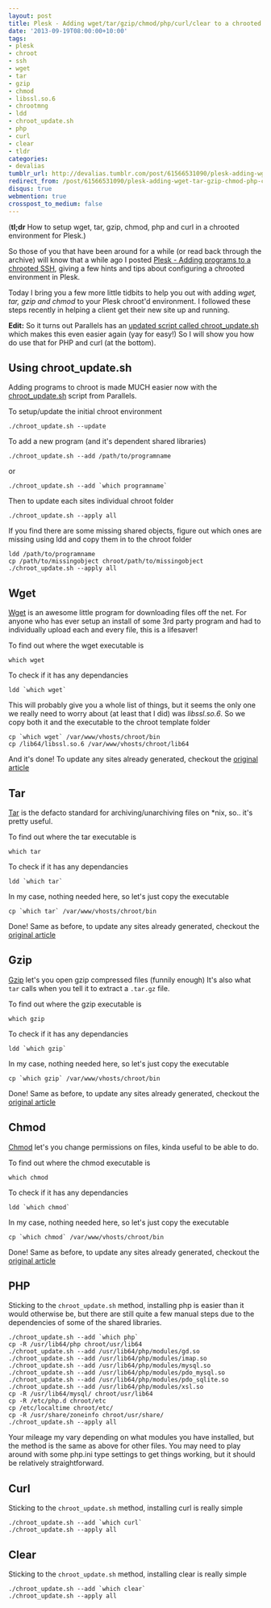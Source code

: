 ```yaml
---
layout: post
title: Plesk - Adding wget/tar/gzip/chmod/php/curl/clear to a chrooted SSH
date: '2013-09-19T08:00:00+10:00'
tags:
- plesk
- chroot
- ssh
- wget
- tar
- gzip
- chmod
- libssl.so.6
- chrootmng
- ldd
- chroot_update.sh
- php
- curl
- clear
- tldr
categories:
- devalias
tumblr_url: http://devalias.tumblr.com/post/61566531090/plesk-adding-wget-tar-gzip-chmod-php-curl-clear-to-a-chr
redirect_from: /post/61566531090/plesk-adding-wget-tar-gzip-chmod-php-curl-clear-to-a-chr
disqus: true
webmention: true
crosspost_to_medium: false
---
```

(**tl;dr** How to setup wget, tar, gzip, chmod, php and curl in a chrooted environment for Plesk.)

So those of you that have been around for a while (or read back through the archive) will know that a while ago I posted [Plesk - Adding programs to a chrooted SSH](/post/15535429513/plesk-adding-programs-to-a-chrooted-ssh), giving a few hints and tips about configuring a chrooted environment in Plesk.

Today I bring you a few more little tidbits to help you out with adding *wget, tar, gzip and chmod* to your Plesk chroot'd environment. I followed these steps recently in helping a client get their new site up and running.

**Edit:** So it turns out Parallels has an [updated script called chroot_update.sh](http://kb.odin.com/en/115842) which makes this even easier again (yay for easy!) So I will show you how do use that for PHP and curl (at the bottom).

## Using chroot_update.sh

Adding programs to chroot is made MUCH easier now with the [chroot_update.sh](http://kb.odin.com/en/115842) script from Parallels.

To setup/update the initial chroot environment

```
./chroot_update.sh --update
```

To add a new program (and it's dependent shared libraries)

```
./chroot_update.sh --add /path/to/programname
```

or

```
./chroot_update.sh --add `which programname`
```

Then to update each sites individual chroot folder

```
./chroot_update.sh --apply all
```

If you find there are some missing shared objects, figure out which ones are missing using ldd and copy them in to the chroot folder

```
ldd /path/to/programname
cp /path/to/missingobject chroot/path/to/missingobject
./chroot_update.sh --apply all
```

## Wget

[Wget](https://www.gnu.org/software/wget/) is an awesome little program for downloading files off the net. For anyone who has ever setup an install of some 3rd party program and had to individually upload each and every file, this is a lifesaver!

To find out where the wget executable is

```
which wget
```

To check if it has any dependancies

```
ldd `which wget`
```

This will probably give you a whole list of things, but it seems the only one we really need to worry about (at least that I did) was *libssl.so.6*. So we copy both it and the executable to the chroot template folder

```
cp `which wget` /var/www/vhosts/chroot/bin
cp /lib64/libssl.so.6 /var/www/vhosts/chroot/lib64
```

And it's done! To update any sites already generated, checkout the [original article](/post/15535429513/plesk-adding-programs-to-a-chrooted-ssh)

## Tar

[Tar](https://www.gnu.org/software/tar/) is the defacto standard for archiving/unarchiving files on *nix, so.. it's pretty useful.

To find out where the tar executable is

```
which tar
```

To check if it has any dependancies

```
ldd `which tar`
```

In my case, nothing needed here, so let's just copy the executable

```
cp `which tar` /var/www/vhosts/chroot/bin
```

Done! Same as before, to update any sites already generated, checkout the [original article](/post/15535429513/plesk-adding-programs-to-a-chrooted-ssh)

## Gzip

[Gzip](http://www.gzip.org/) let's you open gzip compressed files (funnily enough) It's also what `tar` calls when you tell it to extract a `.tar.gz` file.

To find out where the gzip executable is

```
which gzip
```

To check if it has any dependancies

```
ldd `which gzip`
```

In my case, nothing needed here, so let's just copy the executable

```
cp `which gzip` /var/www/vhosts/chroot/bin
```

Done! Same as before, to update any sites already generated, checkout the [original article](/post/15535429513/plesk-adding-programs-to-a-chrooted-ssh)

## Chmod

[Chmod](https://en.wikipedia.org/wiki/Chmod) let's you change permissions on files, kinda useful to be able to do.

To find out where the chmod executable is

```
which chmod
```

To check if it has any dependancies

```
ldd `which chmod`
```

In my case, nothing needed here, so let's just copy the executable

```
cp `which chmod` /var/www/vhosts/chroot/bin
```

Done! Same as before, to update any sites already generated, checkout the [original article](/post/15535429513/plesk-adding-programs-to-a-chrooted-ssh)

## PHP

Sticking to the `chroot_update.sh` method, installing php is easier than it would otherwise be, but there are still quite a few manual steps due to the dependencies of some of the shared libraries.

```
./chroot_update.sh --add `which php`
cp -R /usr/lib64/php chroot/usr/lib64
./chroot_update.sh --add /usr/lib64/php/modules/gd.so
./chroot_update.sh --add /usr/lib64/php/modules/imap.so
./chroot_update.sh --add /usr/lib64/php/modules/mysql.so
./chroot_update.sh --add /usr/lib64/php/modules/pdo_mysql.so
./chroot_update.sh --add /usr/lib64/php/modules/pdo_sqlite.so
./chroot_update.sh --add /usr/lib64/php/modules/xsl.so
cp -R /usr/lib64/mysql/ chroot/usr/lib64
cp -R /etc/php.d chroot/etc
cp /etc/localtime chroot/etc/
cp -R /usr/share/zoneinfo chroot/usr/share/
./chroot_update.sh --apply all
```

Your mileage my vary depending on what modules you have installed, but the method is the same as above for other files. You may need to play around with some php.ini type settings to get things working, but it should be relatively straightforward.

## Curl

Sticking to the `chroot_update.sh` method, installing curl is really simple

```
./chroot_update.sh --add `which curl`
./chroot_update.sh --apply all
```

## Clear

Sticking to the `chroot_update.sh` method, installing clear is really simple

```
./chroot_update.sh --add `which clear`
./chroot_update.sh --apply all
```